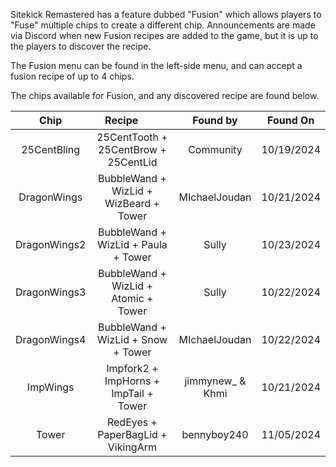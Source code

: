 Sitekick Remastered has a feature dubbed "Fusion" which allows players to "Fuse" multiple chips to create a different chip.  Announcements are made via Discord when new Fusion recipes are added to the game, but it is up to the players to discover the recipe.

The Fusion menu can be found in the left-side menu, and can accept a fusion recipe of up to 4 chips.

The chips available for Fusion, and any discovered recipe are found below.

| Chip | Recipe &nbsp; &nbsp; &nbsp; &nbsp; | Found by | Found On |
| :---: | :---: | :---: | :---: |
| 25CentBling | 25CentTooth + 25CentBrow + 25CentLid | Community | 10/19/2024 |
| DragonWings | BubbleWand + WizLid + WizBeard + Tower | MIchaelJoudan | 10/21/2024 |
| DragonWings2 | BubbleWand + WizLid + Paula + Tower | Sully | 10/23/2024 |
| DragonWings3 | BubbleWand + WizLid + Atomic + Tower | Sully | 10/22/2024 |
| DragonWings4 | BubbleWand + WizLid + Snow + Tower | MIchaelJoudan | 10/22/2024 |
| ImpWings | Impfork2 + ImpHorns + ImpTail + Tower | jimmynew_ & Khmi | 10/21/2024 |
| Tower | RedEyes + PaperBagLid + VikingArm | bennyboy240 | 11/05/2024 |


<style>
table th:first-of-type {
    width: 20%;
}
table th:nth-of-type(2) {
    width: 40%;
}
table th:nth-of-type(3) {
    width: 25%;
}
table th:nth-of-type(4) {
    width: 15%;
}
</style>
